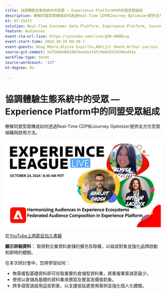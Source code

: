 ```yaml
---
title: 協調體驗生態系統中的受眾 — Experience Platform中的同盟受眾組成
description: 瞭解同盟受眾構成如何透過Real-Time CDP和Journey Optimizer提供全方位受眾組織與啟用方法。
kt: KT-15473
solution: Real-Time Customer Data Platform, Experience Platform, Journey Optimizer
feature: Audiences
event-cta-url-live: https://youtube.com/live/ghN-XWdBLvg
event-start-time: 2024-10-24 08:30-7
event-guests: Doug Moore,Alyssa Espiritu,Abhijit Ghosh,Arthur Lacroix
source-git-commit: 5475b8048816bfded3e1fdfc9483553d29bed43a
workflow-type: tm+mt
source-wordcount: '137'
ht-degree: 0%

---
```


# 協調體驗生態系統中的受眾 — Experience Platform中的同盟受眾組成

瞭解同盟受眾構成如何透過Real-Time CDP和Journey Optimizer提供全方位受眾組織與啟用方法。

<img alt="Experience League直播 — 2024年10月24日" src="../episodes/assets/ep41-web-banner.png">

[在YouTube上將節目加入書籤](https://youtube.com/live/ghN-XWdBLvg)

**顯示詳細資料**：
取得對企業資料倉儲的擴充存取權，以組成對象並強化品牌啟動和即時的體驗。

在本次研討會中，您將學習如何：

* 無需複製基礎資料即可存取重要的倉儲型資料集，將重複專案減至最少。
* 使用以倉儲為基礎的資料集來撰寫及豐富高價值對象。
* 跨多個管道啟用這些對象，以支援低延遲使用案例並強化個人化體驗。
